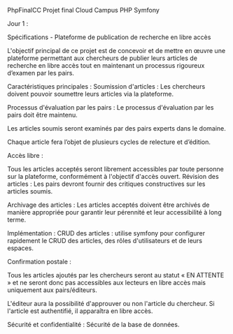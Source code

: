 PhpFinalCC Projet final Cloud Campus PHP Symfony 


Jour 1 : 

Spécifications - Plateforme de publication de recherche en libre accès

 L'objectif principal de ce projet est de concevoir et de mettre en œuvre une plateforme permettant aux chercheurs de publier leurs articles de recherche en libre accès tout en maintenant un processus rigoureux d’examen par les pairs.


 Caractéristiques principales : Soumission d'articles : Les chercheurs doivent pouvoir soumettre leurs articles via la plateforme.

 Processus d'évaluation par les pairs : Le processus d'évaluation par les pairs doit être maintenu.

 Les articles soumis seront examinés par des pairs experts dans le domaine.

 Chaque article fera l’objet de plusieurs cycles de relecture et d’édition.

 Accès libre : 
 
 Tous les articles acceptés seront librement accessibles  par toute personne sur la plateforme, conformément à l'objectif d'accès ouvert.
 Révision des articles : Les pairs devront fournir des critiques constructives sur les articles soumis.


 Archivage des articles : Les articles acceptés doivent être archivés de manière appropriée pour garantir leur pérennité et leur accessibilité à long terme.

 
 Implémentation : CRUD des articles : utilise symfony pour configurer rapidement  le CRUD des articles, des rôles d'utilisateurs et de leurs espaces.

 Confirmation postale :
 
  Tous les articles ajoutés par les chercheurs seront au statut « EN ATTENTE » et ne seront donc pas accessibles aux lecteurs en libre accès mais uniquement aux pairs/éditeurs.

 L'éditeur aura la possibilité d'approuver ou non l'article du chercheur.
 Si l'article est authentifié, il apparaîtra en libre accès.

 Sécurité et confidentialité : Sécurité de la base de données.

